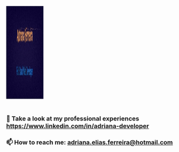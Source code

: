 <div justify="center">
  <img width="100vw" height="250px" src="https://github.com/Drilias/Drilias/blob/main/giphy.gif"/>
</div>
</br>



### 👀 Take a look at my professional experiences https://www.linkedin.com/in/adriana-developer
### 📫 How to reach me: adriana.elias.ferreira@hotmail.com


